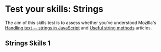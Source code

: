 # Test your skills: Strings

The aim of this skills test is to assess whether you've understood Mozilla's [Handling text -- strings in JavaScript](https://github.com/AndrewSRea/My_Learning_Port/tree/main/JavaScript/JS_First_Steps/Strings_in_JS#handling-text----strings-in-javascript) and [Useful string methods](https://github.com/AndrewSRea/My_Learning_Port/tree/main/JavaScript/JS_First_Steps/Useful_String_Methods#useful-string-methods) articles.

## Strings Skills 1
